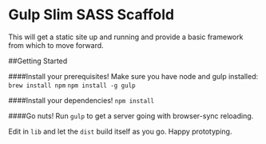 # Gulp Slim SASS Scaffold

 This will get a static site up and running and provide a basic framework from which to move forward.

##Getting Started

####Install your prerequisites!
Make sure you have node and gulp installed:
`brew install npm`
`npm install -g gulp`

####Install your dependencies!
`npm install`

####Go nuts!
Run `gulp` to get a server going with browser-sync reloading.

Edit in `lib` and let the `dist` build itself as you go. Happy prototyping.

